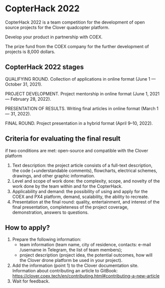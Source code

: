 # CopterHack 2022

CopterHack 2022 is a team competition for the development of open source projects for the Clover quadcopter platform.

Develop your product in partnership with COEX. 

The prize fund from the COEX company for the further development of projects is 8,000 dollars.

## CopterHack 2022 stages

QUALIFYING ROUND. Collection of applications in online format (June 1 — October 31, 2021).

PROJECT DEVELOPMENT. Project mentorship in online format (June 1, 2021 — February 28, 2022).

PRESENTATION OF RESULTS. Writing final articles in online format (March 1 — 31, 2022).

FINAL ROUND. Project presentation in a hybrid format (April 9–10, 2022).

## Сriteria for evaluating the final result

if two conditions are met: open-source and compatible with the Clover platform

1. Text description: the project article consists of a full-text description, the code (+understandable comments), flowcharts, electrical schemes, drawings, and other graphic information.
2. Level and scope of work done: the complexity, scope, and novelty of the work done by the team within and for the CopterHack.
3. Аpplicability and demand: the possibility of using and apply for the COEX and PX4 platform, demand, scalability, the ability to recreate.
4. Presentation at the final round: quality, entertainment, and interest of the final presentation, completeness of the project coverage, demonstration, answers to questions. 

## How to apply?

1. Prepare the following information:
     * team information (team name, city of residence, contacts: e-mail /username in Telegram, the list of team members);
     * project description (project idea, the potential outcomes, how will the Clover drone platform be used in your project).
2. Add the information (point 1) to the Clover documentation site. Information about contributing an article to GitBook: https://clover.coex.tech/en/contributing.html#contributing-a-new-article 
3. Wait for feedback.


